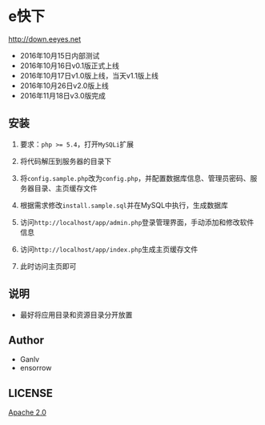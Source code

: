 # e快下

<http://down.eeyes.net>

* 2016年10月15日内部测试
* 2016年10月16日v0.1版正式上线
* 2016年10月17日v1.0版上线，当天v1.1版上线
* 2016年10月26日v2.0版上线
* 2016年11月18日v3.0版完成

## 安装

1. 要求：`php >= 5.4`，打开`MySQLi`扩展

2. 将代码解压到服务器的目录下

3. 将`config.sample.php`改为`config.php`，并配置数据库信息、管理员密码、服务器目录、主页缓存文件

4. 根据需求修改`install.sample.sql`并在MySQL中执行，生成数据库

5. 访问`http://localhost/app/admin.php`登录管理界面，手动添加和修改软件信息

6. 访问`http://localhost/app/index.php`生成主页缓存文件

7. 此时访问主页即可

## 说明

* 最好将应用目录和资源目录分开放置

## Author

* Ganlv
* ensorrow

## LICENSE

[Apache 2.0](http://www.apache.org/licenses/LICENSE-2.0)
